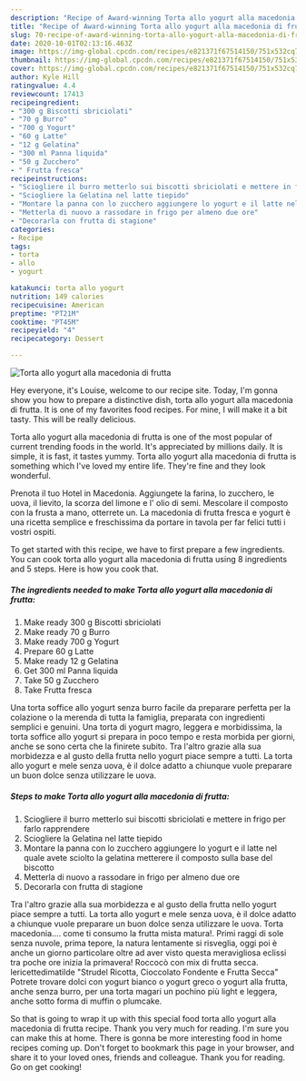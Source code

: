 ```yaml
---
description: "Recipe of Award-winning Torta allo yogurt alla macedonia di frutta"
title: "Recipe of Award-winning Torta allo yogurt alla macedonia di frutta"
slug: 70-recipe-of-award-winning-torta-allo-yogurt-alla-macedonia-di-frutta
date: 2020-10-01T02:13:16.463Z
image: https://img-global.cpcdn.com/recipes/e821371f67514150/751x532cq70/torta-allo-yogurt-alla-macedonia-di-frutta-recipe-main-photo.jpg
thumbnail: https://img-global.cpcdn.com/recipes/e821371f67514150/751x532cq70/torta-allo-yogurt-alla-macedonia-di-frutta-recipe-main-photo.jpg
cover: https://img-global.cpcdn.com/recipes/e821371f67514150/751x532cq70/torta-allo-yogurt-alla-macedonia-di-frutta-recipe-main-photo.jpg
author: Kyle Hill
ratingvalue: 4.4
reviewcount: 17413
recipeingredient:
- "300 g Biscotti sbriciolati"
- "70 g Burro"
- "700 g Yogurt"
- "60 g Latte"
- "12 g Gelatina"
- "300 ml Panna liquida"
- "50 g Zucchero"
- " Frutta fresca"
recipeinstructions:
- "Sciogliere il burro metterlo sui biscotti sbriciolati e mettere in frigo per farlo rapprendere"
- "Sciogliere la Gelatina nel latte tiepido"
- "Montare la panna con lo zucchero aggiungere lo yogurt e il latte nel quale avete sciolto la gelatina metterere il composto sulla base del biscotto"
- "Metterla di nuovo a rassodare in frigo per almeno due ore"
- "Decorarla con frutta di stagione"
categories:
- Recipe
tags:
- torta
- allo
- yogurt

katakunci: torta allo yogurt 
nutrition: 149 calories
recipecuisine: American
preptime: "PT21M"
cooktime: "PT45M"
recipeyield: "4"
recipecategory: Dessert

---
```



![Torta allo yogurt alla macedonia di frutta](https://img-global.cpcdn.com/recipes/e821371f67514150/751x532cq70/torta-allo-yogurt-alla-macedonia-di-frutta-recipe-main-photo.jpg)

Hey everyone, it's Louise, welcome to our recipe site. Today, I'm gonna show you how to prepare a distinctive dish, torta allo yogurt alla macedonia di frutta. It is one of my favorites food recipes. For mine, I will make it a bit tasty. This will be really delicious.

Torta allo yogurt alla macedonia di frutta is one of the most popular of current trending foods in the world. It's appreciated by millions daily. It is simple, it is fast, it tastes yummy. Torta allo yogurt alla macedonia di frutta is something which I've loved my entire life. They're fine and they look wonderful.

Prenota il tuo Hotel in Macedonia. Aggiungete la farina, lo zucchero, le uova, il lievito, la scorza del limone e l&#39; olio di semi. Mescolare il composto con la frusta a mano, otterrete un. La macedonia di frutta fresca e yogurt è una ricetta semplice e freschissima da portare in tavola per far felici tutti i vostri ospiti.


To get started with this recipe, we have to first prepare a few ingredients. You can cook torta allo yogurt alla macedonia di frutta using 8 ingredients and 5 steps. Here is how you cook that.

<!--inarticleads1-->

##### The ingredients needed to make Torta allo yogurt alla macedonia di frutta:

1. Make ready 300 g Biscotti sbriciolati
1. Make ready 70 g Burro
1. Make ready 700 g Yogurt
1. Prepare 60 g Latte
1. Make ready 12 g Gelatina
1. Get 300 ml Panna liquida
1. Take 50 g Zucchero
1. Take  Frutta fresca


Una torta soffice allo yogurt senza burro facile da preparare perfetta per la colazione o la merenda di tutta la famiglia, preparata con ingredienti semplici e genuini. Una torta di yogurt magro, leggera e morbidissima, la torta soffice allo yogurt si prepara in poco tempo e resta morbida per giorni, anche se sono certa che la finirete subito. Tra l&#39;altro grazie alla sua morbidezza e al gusto della frutta nello yogurt piace sempre a tutti. La torta allo yogurt e mele senza uova, è il dolce adatto a chiunque vuole preparare un buon dolce senza utilizzare le uova. 

<!--inarticleads2-->

##### Steps to make Torta allo yogurt alla macedonia di frutta:

1. Sciogliere il burro metterlo sui biscotti sbriciolati e mettere in frigo per farlo rapprendere
1. Sciogliere la Gelatina nel latte tiepido
1. Montare la panna con lo zucchero aggiungere lo yogurt e il latte nel quale avete sciolto la gelatina metterere il composto sulla base del biscotto
1. Metterla di nuovo a rassodare in frigo per almeno due ore
1. Decorarla con frutta di stagione


Tra l&#39;altro grazie alla sua morbidezza e al gusto della frutta nello yogurt piace sempre a tutti. La torta allo yogurt e mele senza uova, è il dolce adatto a chiunque vuole preparare un buon dolce senza utilizzare le uova. Torta macedonia…. come ti consumo la frutta mista matura!. Primi raggi di sole senza nuvole, prima tepore, la natura lentamente si risveglia, oggi poi è anche un giorno particolare oltre ad aver visto questa meravigliosa eclissi tra poche ore inizia la primavera! Roccocò con mix di frutta secca. lericettedimatilde &#34;Strudel Ricotta, Cioccolato Fondente e Frutta Secca&#34; Potrete trovare dolci con yogurt bianco o yogurt greco o yogurt alla frutta, anche senza burro, per una torta magari un pochino più light e leggera, anche sotto forma di muffin o plumcake. 

So that is going to wrap it up with this special food torta allo yogurt alla macedonia di frutta recipe. Thank you very much for reading. I'm sure you can make this at home. There is gonna be more interesting food in home recipes coming up. Don't forget to bookmark this page in your browser, and share it to your loved ones, friends and colleague. Thank you for reading. Go on get cooking!
